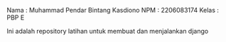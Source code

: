 Nama : Muhammad Pendar Bintang Kasdiono
NPM : 2206083174
Kelas : PBP E

Ini adalah repository latihan untuk membuat dan menjalankan django